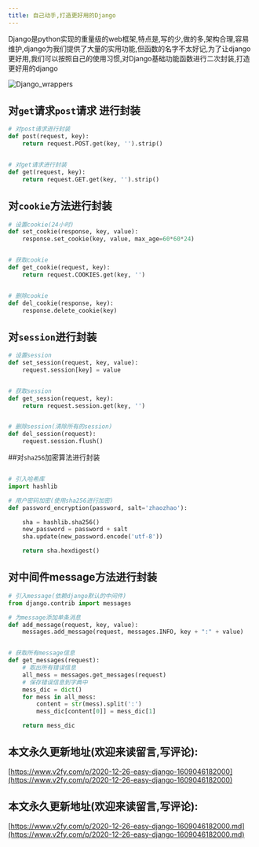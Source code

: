 ```yaml
---
title: 自己动手,打造更好用的Django
---
```




Django是python实现的重量级的web框架,特点是,写的少,做的多,架构合理,容易维护,django为我们提供了大量的实用功能,但函数的名字不太好记,为了让django更好用,我们可以按照自己的使用习惯,对Django基础功能函数进行二次封装,打造更好用的django

![Django_wrappers](https://www.v2fy.com/asset/0i/jikemiji/jikemiji-md/2020-12-26-easy-django-1609046182000.assets/3203841-8d775fe81cc71ae5.png)


## 对`get`请求`post`请求 进行封装

```python
# 对post请求进行封装
def post(request, key):
    return request.POST.get(key, '').strip()


# 对get请求进行封装
def get(request, key):
    return request.GET.get(key, '').strip()
```

## 对`cookie`方法进行封装


```python
# 设置cookie(24小时)
def set_cookie(response, key, value):
    response.set_cookie(key, value, max_age=60*60*24)


# 获取cookie
def get_cookie(request, key):
    return request.COOKIES.get(key, '')


# 删除cookie
def del_cookie(response, key):
    response.delete_cookie(key)
```

## 对`session`进行封装

```python
# 设置session
def set_session(request, key, value):
    request.session[key] = value


# 获取session
def get_session(request, key):
    return request.session.get(key, '')


# 删除session(清除所有的session)
def del_session(request):
    request.session.flush()
```


##对`sha256`加密算法进行封装

```python

# 引入哈希库
import hashlib

# 用户密码加密(使用sha256进行加密)
def password_encryption(password, salt='zhaozhao'):

    sha = hashlib.sha256()
    new_password = password + salt
    sha.update(new_password.encode('utf-8'))

    return sha.hexdigest()
```


## 对中间件message方法进行封装



```python
# 引入message(依赖django默认的中间件)
from django.contrib import messages

# 为message添加单条消息
def add_message(request, key, value):
    messages.add_message(request, messages.INFO, key + ":" + value)


# 获取所有message信息
def get_messages(request):
    # 取出所有错误信息
    all_mess = messages.get_messages(request)
    # 保存错误信息到字典中
    mess_dic = dict()
    for mess in all_mess:
        content = str(mess).split(':')
        mess_dic[content[0]] = mess_dic[1]

    return mess_dic
```






## 本文永久更新地址(欢迎来读留言,写评论):

[https://www.v2fy.com/p/2020-12-26-easy-django-1609046182000](https://www.v2fy.com/p/2020-12-26-easy-django-1609046182000)


## 本文永久更新地址(欢迎来读留言,写评论):

[https://www.v2fy.com/p/2020-12-26-easy-django-1609046182000.md](https://www.v2fy.com/p/2020-12-26-easy-django-1609046182000.md)
